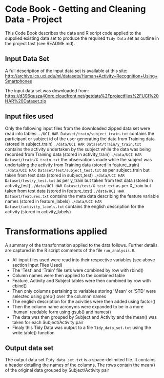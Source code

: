 # Code Book - Getting and Cleaning Data - Project
This Code Book describes the data and R script code applied to the supplied existing data set to produce the required `Tidy Data` set as outline in the project tast (see README.md).

## Input Data Set
A full description of the input data set is available at this site: <http://archive.ics.uci.edu/ml/datasets/Human+Activity+Recognition+Using+Smartphones>

The input data set was downloaded from:
<https://d396qusza40orc.cloudfront.net/getdata%2Fprojectfiles%2FUCI%20HAR%20Dataset.zip>

## Input files used
Only the following input files from the downloaded zipped data set were read into tables:
`./UCI HAR Dataset/train/subject_train.txt` contains the participant or subject id of the user generating the data from Training data (stored in subject_train)
`./data/UCI HAR Dataset/train/y_train.txt` contains the activity undertaken by the subject while the data was being recorded from Training data (stored in activity_train)
`./data/UCI HAR Dataset/train/X_train.txt` the observations made while the subject was undertaking the activity from Training data (stored in feature_train)
`./data/UCI HAR Dataset/test/subject_test.txt` as per subject_train but taken from test data (stored in subject_test)
`./data/UCI HAR Dataset/test/y_test.txt` as per y_train but taken from test data (stored in activity_test)
`./data/UCI HAR Dataset/test/X_test.txt` as per X_train but taken from test data (stored in feature_test)
`./data/UCI HAR Dataset/features.txt` contains the meta data describing the feature variable names (stored in feature_labels)
`./data/UCI HAR Dataset/activity_labels.txt` contains the english description for the activity (stored in activity_labels)

# Transformations applied
A summary of the transformation applied to the data follows. Further details are captured in the R script comments of the file `run_analysis.R`.

- All input files used were read into their respective variables (see above section Input Files Used)
- The 'Test' and 'Train' file sets were combined by row with rbind()
- Column names were then applied to the combined table
- Feature, Activity and Subject tables were then combined by row with cbind()
- Then only columns pertaining to variables storing 'Mean' or 'STD' were selected using grep() over the columnn names
- The english description for the acivities were then added using factor()
- Then the column name acronyms were expanded to be in a more 'human' readable form using gsub() and names()
- The data was then grouped by Subject and Activity and the mean() was taken for each Subject/Activity pair
- Finaly this Tidy Data was output to a file `Tidy_data_set.txt` using the write.table() function

## Output data set
The output data set `Tidy_data_set.txt` is a space-delimited file. It contains a header detailing the names of the columns. The rows contain the mean() of the original data grouped by Subject/Activity pair